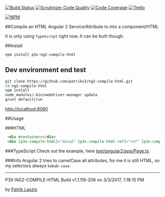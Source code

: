 [//]: #@corifeus-header


[![Build Status](https://travis-ci.org/patrikx3/ng2-compile-html.svg?branch=master)](https://travis-ci.org/patrikx3/ng2-compile-html)
[![Scrutinizer Code Quality](https://scrutinizer-ci.com/g/patrikx3/ng2-compile-html/badges/quality-score.png?b=master)](https://scrutinizer-ci.com/g/patrikx3/ng2-compile-html/?branch=master)
[![Code Coverage](https://scrutinizer-ci.com/g/patrikx3/ng2-compile-html/badges/coverage.png?b=master)](https://scrutinizer-ci.com/g/patrikx3/ng2-compile-html/?branch=master)  [![Trello](https://img.shields.io/badge/Trello-p3x-026aa7.svg)](https://trello.com/b/gqKHzZGy/p3x)

[![NPM](https://nodei.co/npm/p3x-ng2-compile-html.png?downloads=true&downloadRank=true&stars=true)](https://nodei.co/npm/p3x-ng2-compile-html/)


[//]: #corifeus-header:end


##Compile an HTML Angular 2 Service/Attribute to into a component/HTML

It is only using ```TypeScript``` right now. It can be built though.

##Install
  
```bash
npm install p3x-ng2-compile-html
```

## Dev environment end test
   
```bash
git clone https://github.com/patrikx3/ng2-compile-html.git
cd ng2-compile-html
npm install
node_modules/.bin/webdriver-manager update
grunt default|run
```

[http://localhost:8080](http://localhost:8080)

##Usage

###HTML
  
```html
 <div #container></div>
 <div [p3x-compile-html]="data2" [p3x-compile-html-ref]="ref" [p3x-compile-html-imports]="importsLikeMaterialEtc"></div>
```

###TypeScript
Check out the example, here [test/angular2/app/Page.ts](test/angular2-webpack/app/Page.ts).

###Info
Angular 2 tries to camelCase all attributes, for me it is still HTML, so my selectors always ```kebab-case```.



[//]: #@corifeus-footer


---
P3X-NG2-COMPILE-HTML Build v1.1.116-206 on 3/3/2017, 1:18:15 PM
 
by [Patrik Laszlo](http://patrikx3.tk)



[//]: #@corifeus-footer:end
